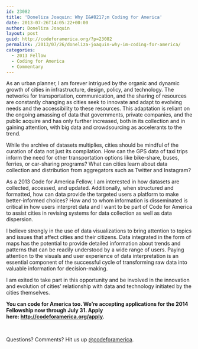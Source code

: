 ```yaml
---
id: 23082
title: 'Doneliza Joaquin: Why I&#8217;m Coding for America'
date: 2013-07-26T14:05:22+00:00
author: Doneliza Joaquin
layout: post
guid: http://codeforamerica.org/?p=23082
permalink: /2013/07/26/doneliza-joaquin-why-im-coding-for-america/
categories:
  - 2013 Fellow
  - Coding for America
  - Commentary
---
```

<p dir="ltr">
  As an urban planner, I am forever intrigued by the organic and dynamic growth of cities in infrastructure, design, policy, and technology. The networks for transportation, communication, and the sharing of resources are constantly changing as cities seek to innovate and adapt to evolving needs and the accessibility to these resources. This adaptation is reliant on the ongoing amassing of data that governments, private companies, and the public acquire and has only further increased, both in its collection and in gaining attention, with big data and crowdsourcing as accelerants to the trend.
</p>

<p dir="ltr">
  While the archive of datasets multiplies, cities should be mindful of the curation of data not just its compilation. How can the GPS data of taxi trips inform the need for other transportation options like bike-share, buses, ferries, or car-sharing programs? What can cities learn about data collection and distribution from aggregators such as Twitter and Instagram?
</p>

<p dir="ltr">
  As a 2013 Code for America Fellow, I am interested in how datasets are collected, accessed, and updated. Additionally, when structured and formatted, how can data provide the targeted users a platform to make better-informed choices? How and to whom information is disseminated is critical in how users interpret data and I want to be part of Code for America to assist cities in revising systems for data collection as well as data dispersion.
</p>

<p dir="ltr">
  I believe strongly in the use of data visualizations to bring attention to topics and issues that affect cities and their citizens. Data integrated in the form of maps has the potential to provide detailed information about trends and patterns that can be readily understood by a wide range of users. Paying attention to the visuals and user experience of data interpretation is an essential component of the successful cycle of transforming raw data into valuable information for decision-making.
</p>

<p dir="ltr">
  I am exited to take part in this opportunity and be involved in the innovation and evolution of cities’ relationship with data and technology initiated by the cities themselves.
</p>

**You can code for America too. We’re accepting applications for the 2014 Fellowship now through July 31. Apply here: <a href="http://codeforamerica.org/apply" target="_blank">http://codeforamerica.org/apply</a>.**

&nbsp;

Questions? Comments? Hit us up <a href="http://twitter.com/codeforamerica" target="_blank">@codeforamerica</a>.